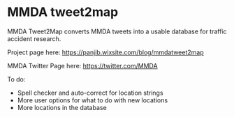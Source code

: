 # MMDA tweet2map
MMDA Tweet2Map converts MMDA tweets into a usable database for traffic accident research.

Project page here:
https://panjib.wixsite.com/blog/mmdatweet2map

MMDA Twitter Page here:
https://twitter.com/MMDA

To do:
- Spell checker and auto-correct for location strings
- More user options for what to do with new locations
- More locations in the database
